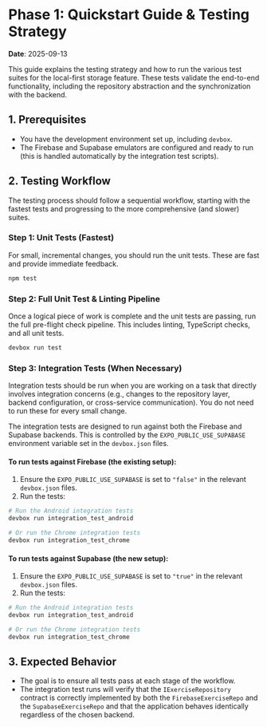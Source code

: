 # Phase 1: Quickstart Guide & Testing Strategy

**Date**: 2025-09-13

This guide explains the testing strategy and how to run the various test suites for the local-first storage feature. These tests validate the end-to-end functionality, including the repository abstraction and the synchronization with the backend.

## 1. Prerequisites

- You have the development environment set up, including `devbox`.
- The Firebase and Supabase emulators are configured and ready to run (this is handled automatically by the integration test scripts).

## 2. Testing Workflow

The testing process should follow a sequential workflow, starting with the fastest tests and progressing to the more comprehensive (and slower) suites.

### Step 1: Unit Tests (Fastest)

For small, incremental changes, you should run the unit tests. These are fast and provide immediate feedback.

```bash
npm test
```

### Step 2: Full Unit Test & Linting Pipeline

Once a logical piece of work is complete and the unit tests are passing, run the full pre-flight check pipeline. This includes linting, TypeScript checks, and all unit tests.

```bash
devbox run test
```

### Step 3: Integration Tests (When Necessary)

Integration tests should be run when you are working on a task that directly involves integration concerns (e.g., changes to the repository layer, backend configuration, or cross-service communication). You do not need to run these for every small change.

The integration tests are designed to run against both the Firebase and Supabase backends. This is controlled by the `EXPO_PUBLIC_USE_SUPABASE` environment variable set in the `devbox.json` files.

#### To run tests against Firebase (the existing setup):

1.  Ensure the `EXPO_PUBLIC_USE_SUPABASE` is set to `"false"` in the relevant `devbox.json` files.
2.  Run the tests:

```bash
# Run the Android integration tests
devbox run integration_test_android

# Or run the Chrome integration tests
devbox run integration_test_chrome
```

#### To run tests against Supabase (the new setup):

1.  Ensure the `EXPO_PUBLIC_USE_SUPABASE` is set to `"true"` in the relevant `devbox.json` files.
2.  Run the tests:

```bash
# Run the Android integration tests
devbox run integration_test_android

# Or run the Chrome integration tests
devbox run integration_test_chrome
```

## 3. Expected Behavior

- The goal is to ensure all tests pass at each stage of the workflow.
- The integration test runs will verify that the `IExerciseRepository` contract is correctly implemented by both the `FirebaseExerciseRepo` and the `SupabaseExerciseRepo` and that the application behaves identically regardless of the chosen backend.